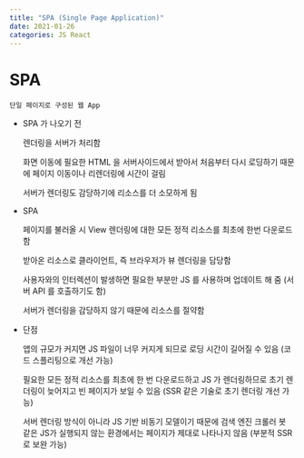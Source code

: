 ```yaml
---
title: "SPA (Single Page Application)"
date: 2021-01-26
categories: JS React
---
```


# SPA

    단일 페이지로 구성된 웹 App

- SPA 가 나오기 전

  렌더링을 서버가 처리함

  화면 이동에 필요한 HTML 을 서버사이드에서 받아서 처음부터 다시 로딩하기 때문에 페이지 이동이나 리렌더링에 시간이 걸림

  서버가 렌더링도 감당하기에 리소스를 더 소모하게 됨

- SPA

  페이지를 불러올 시 View 렌더링에 대한 모든 정적 리소스를 최초에 한번 다운로드 함

  받아온 리소스로 클라이언트, 즉 브라우저가 뷰 렌더링을 담당함

  사용자와의 인터렉션이 발생하면 필요한 부분만 JS 를 사용하며 업데이트 해 줌 (서버 API 를 호출하기도 함)

  서버가 렌더링을 감당하지 않기 때문에 리소스를 절약함

- 단점

  앱의 규모가 커지면 JS 파일이 너무 커지게 되므로 로딩 시간이 길어질 수 있음 (코드 스플리팅으로 개선 가능)

  필요한 모든 정적 리소스를 최초에 한 번 다운로드하고 JS 가 렌더링하므로 초기 렌더링이 늦어지고 빈 페이지가 보일 수 있음 (SSR 같은 기술로 초기 렌더링 개선 가능)

  서버 렌더링 방식이 아니라 JS 기반 비동기 모델이기 때문에 검색 엔진 크롤러 봇 같은 JS가 실행되지 않는 환경에서는 페이지가 제대로 나타나지 않음 (부분적 SSR 로 보완 가능)
